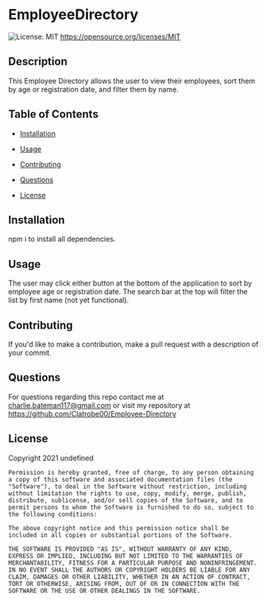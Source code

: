 # EmployeeDirectory
![License: MIT](https://img.shields.io/badge/License-MIT-yellow.svg)
https://opensource.org/licenses/MIT

## Description

This Employee Directory allows the user to view their employees, sort them by age or registration date, and filter them by name.
      
## Table of Contents 
      
* [Installation](#installation)
      
* [Usage](#usage)
      
* [Contributing](#contributing)
      
* [Questions](#questions)

* [License](#license)
      
## Installation

npm i to install all dependencies. 
      
## Usage

The user may click either button at the bottom of the application to sort by employee age or registration date. The search bar at the top will filter the list by first name (not yet functional).
        
## Contributing

If you'd like to make a contribution, make a pull request with a description of your commit.
      
## Questions

For questions regarding this repo contact me at charlie.bateman117@gmail.com or visit my repository at https://github.com/Clatrobe00/Employee-Directory

## License

Copyright 2021 undefined

    Permission is hereby granted, free of charge, to any person obtaining a copy of this software and associated documentation files (the "Software"), to deal in the Software without restriction, including without limitation the rights to use, copy, modify, merge, publish, distribute, sublicense, and/or sell copies of the Software, and to permit persons to whom the Software is furnished to do so, subject to the following conditions:
    
    The above copyright notice and this permission notice shall be included in all copies or substantial portions of the Software.
    
    THE SOFTWARE IS PROVIDED "AS IS", WITHOUT WARRANTY OF ANY KIND, EXPRESS OR IMPLIED, INCLUDING BUT NOT LIMITED TO THE WARRANTIES OF MERCHANTABILITY, FITNESS FOR A PARTICULAR PURPOSE AND NONINFRINGEMENT. IN NO EVENT SHALL THE AUTHORS OR COPYRIGHT HOLDERS BE LIABLE FOR ANY CLAIM, DAMAGES OR OTHER LIABILITY, WHETHER IN AN ACTION OF CONTRACT, TORT OR OTHERWISE, ARISING FROM, OUT OF OR IN CONNECTION WITH THE SOFTWARE OR THE USE OR OTHER DEALINGS IN THE SOFTWARE.